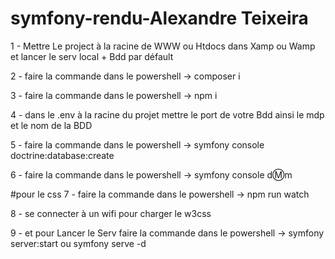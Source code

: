 # symfony-rendu-Alexandre Teixeira


1 - Mettre Le project à la racine de WWW ou Htdocs dans Xamp ou Wamp et lancer le serv local + Bdd par défault

2 -  faire la commande dans le powershell  -> composer i

3 - faire la commande dans le powershell -> npm i

4 - dans le .env à la racine du projet mettre le  port de votre Bdd ainsi le mdp et le nom de la BDD

5 - faire la commande dans le powershell ->  symfony console doctrine:database:create

6 - faire la commande dans le powershell -> symfony console dⓂ️m

#pour le css
7 - faire la commande dans le powershell ->  npm run watch 

8 - se connecter à un wifi pour charger le w3css

9 - et pour Lancer le Serv faire la commande dans le powershell -> symfony server:start ou  symfony serve -d
